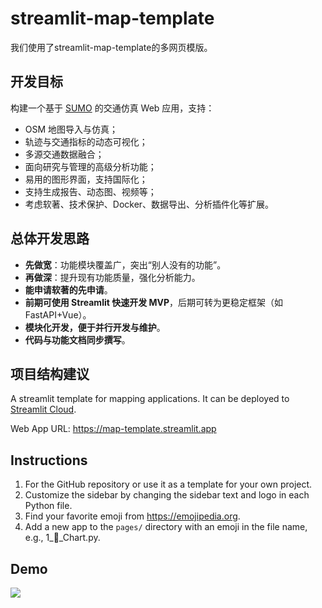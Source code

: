 # streamlit-map-template
我们使用了streamlit-map-template的多网页模版。

## 开发目标

构建一个基于 [SUMO](https://www.eclipse.dev/sumo/) 的交通仿真 Web 应用，支持：

- OSM 地图导入与仿真；
- 轨迹与交通指标的动态可视化；
- 多源交通数据融合；
- 面向研究与管理的高级分析功能；
- 易用的图形界面，支持国际化；
- 支持生成报告、动态图、视频等；
- 考虑软著、技术保护、Docker、数据导出、分析插件化等扩展。

## 总体开发思路

- **先做宽**：功能模块覆盖广，突出“别人没有的功能”。
- **再做深**：提升现有功能质量，强化分析能力。
- **能申请软著的先申请**。
- **前期可使用 Streamlit 快速开发 MVP**，后期可转为更稳定框架（如FastAPI+Vue）。
- **模块化开发，便于并行开发与维护**。
- **代码与功能文档同步撰写**。



## 项目结构建议



A streamlit template for mapping applications. It can be deployed to [Streamlit Cloud](https://streamlit.io/cloud).

Web App URL: <https://map-template.streamlit.app>

## Instructions

1. For the GitHub repository or use it as a template for your own project.
2. Customize the sidebar by changing the sidebar text and logo in each Python file.
3. Find your favorite emoji from https://emojipedia.org.
4. Add a new app to the `pages/` directory with an emoji in the file name, e.g., 1_🚀_Chart.py.

## Demo

![](https://i.imgur.com/6lj0oAO.png)
